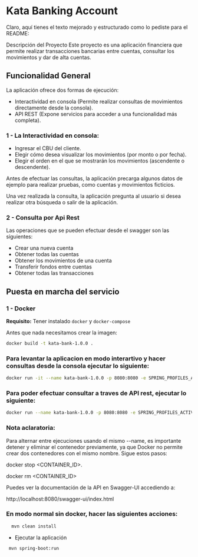 # Kata Banking Account


Claro, aquí tienes el texto mejorado y estructurado como lo pediste para el README:

Descripción del Proyecto
Este proyecto es una aplicación financiera que permite realizar transacciones bancarias entre cuentas, consultar los movimientos y dar de alta cuentas.

## Funcionalidad General

La aplicación ofrece dos formas de ejecución:

* Interactividad en consola (Permite realizar consultas de movimientos directamente desde la consola).
* API REST (Expone servicios para acceder a una funcionalidad más completa).

### 1 - La Interactividad en consola:

* Ingresar el CBU del cliente.
*  Elegir cómo desea visualizar los movimientos (por monto o por fecha).
*  Elegir el orden en el que se mostrarán los movimientos (ascendente o descendente).

Antes de efectuar las consultas, la aplicación precarga algunos datos de ejemplo para realizar pruebas, como cuentas y movimientos ficticios.

Una vez realizada la consulta, la aplicación pregunta al usuario si desea realizar otra búsqueda o salir de la aplicación.

### 2 - Consulta por Api Rest

Las operaciones que se pueden efectuar desde el swagger son las siguientes:
* Crear una nueva cuenta
* Obtener todas las cuentas
* Obtener los movimientos de una cuenta
* Transferir fondos entre cuentas
* Obtener todas las transacciones

## Puesta en marcha del servicio

### 1 - Docker
**Requisito:** Tener instalado `docker` y `docker-compose`

Antes que nada necesitamos crear la imagen:

```bash
docker build -t kata-bank-1.0.0 .
```

###  Para levantar la aplicacion en modo interartivo y hacer consultas desde la consola ejecutar lo siguiente:

```bash
docker run -it --name kata-bank-1.0.0 -p 8080:8080 -e SPRING_PROFILES_ACTIVE=dev kata-bank-1.0.0
```

###  Para poder efectuar consultar a traves de API rest, ejecutar lo siguiente:

```bash
docker run --name kata-bank-1.0.0 -p 8080:8080 -e SPRING_PROFILES_ACTIVE=default kata-bank-1.0.0
```
### Nota aclaratoria:
Para alternar entre ejecuciones usando el mismo --name, es importante detener y eliminar el contenedor previamente, ya que Docker no permite crear dos contenedores con el mismo nombre. 
Sigue estos pasos:

docker stop <CONTAINER_ID>.

docker rm <CONTAINER_ID>

Puedes ver la documentación de la API en Swagger-UI accediendo a:

http://localhost:8080/swagger-ui/index.html

###  En modo normal sin docker, hacer las siguientes acciones:

```bash
  mvn clean install
```

- Ejecutar la aplicación

```bash
 mvn spring-boot:run
``` 